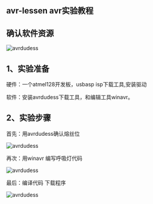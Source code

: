 ## avr-lessen avr实验教程

## 确认软件资源

![avrdudess](http://192.168.66.123/lsh/avr-lesson/raw/master/png/gongju.png)

## 1、实验准备
硬件：一个atmel128开发板，usbasp isp下载工具,安装驱动

软件：安装avrdudess下载工具，和编辑工具winavr。
## 2、实验步骤
首先：用avrdudess确认熔丝位

![avrdudess](http://192.168.66.123/lsh/avr-lesson/raw/master/png/avrdudess.png)

再次：用winavr 编写呼吸灯代码

![avrdudess](http://192.168.66.123/lsh/avr-lesson/raw/master/png/bianji.png)

最后：编译代码 下载程序

![avrdudess](http://192.168.66.123/lsh/avr-lesson/raw/master/png/shiyanjieguo.png)
